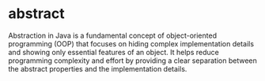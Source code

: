 # abstract
Abstraction in Java is a fundamental concept of object-oriented programming (OOP) that focuses on hiding complex implementation details and showing only essential features of an object. It helps reduce programming complexity and effort by providing a clear separation between the abstract properties and the implementation details. 
